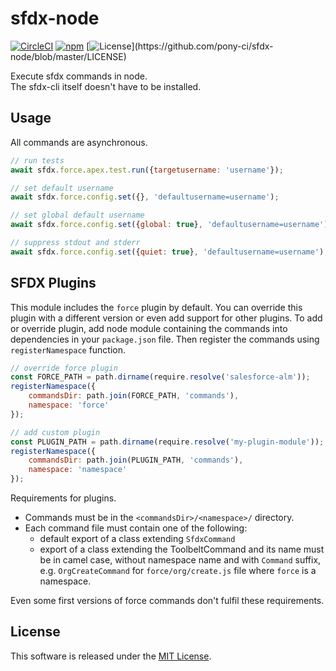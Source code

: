 # sfdx-node

[![CircleCI](https://circleci.com/gh/pony-ci/sfdx-node.svg?style=svg)](https://circleci.com/gh/pony-ci/sfdx-node)
[![npm](https://badge.fury.io/js/%40pony-ci%2Fsfdx-node.svg)](https://badge.fury.io/js/%40pony-ci%2Fsfdx-node)
[![License](https://img.shields.io/apm/l/atomic-design-ui.svg?)](https://github.com/pony-ci/sfdx-node/blob/master/LICENSE)

Execute sfdx commands in node.  
The sfdx-cli itself doesn't have to be installed.

## Usage
All commands are asynchronous.
```javascript
// run tests
await sfdx.force.apex.test.run({targetusername: 'username'});

// set default username
await sfdx.force.config.set({}, 'defaultusername=username');

// set global default username
await sfdx.force.config.set({global: true}, 'defaultusername=username');

// suppress stdout and stderr
await sfdx.force.config.set({quiet: true}, 'defaultusername=username');
```

## SFDX Plugins
This module includes the `force` plugin by default.
You can override this plugin with a different version or even add support for other plugins.
To add or override plugin, add node module containing the commands into dependencies in your `package.json` file.
Then register the commands using `registerNamespace` function.
```javascript
// override force plugin
const FORCE_PATH = path.dirname(require.resolve('salesforce-alm'));
registerNamespace({
    commandsDir: path.join(FORCE_PATH, 'commands'),
    namespace: 'force'
});

// add custom plugin
const PLUGIN_PATH = path.dirname(require.resolve('my-plugin-module'));
registerNamespace({
    commandsDir: path.join(PLUGIN_PATH, 'commands'),
    namespace: 'namespace'
});
``` 

Requirements for plugins.
* Commands must be in the `<commandsDir>/<namespace>/` directory.  
* Each command file must contain one of the following:  
    * default export of a class extending `SfdxCommand`
    * export of a class extending the ToolbeltCommand and its name must be in camel case, 
    without namespace name and with `Command` suffix,
    e.g. `OrgCreateCommand` for `force/org/create.js` file where `force` is a namespace.  

Even some first versions of force commands don't fulfil these requirements.  

## License
This software is released under the [MIT License](https://github.com/pony-ci/sfdx-node/blob/master/LICENSE).
